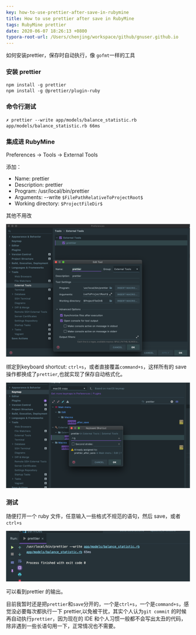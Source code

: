 ```yaml
---
key: how-to-use-prettier-after-save-in-rubymine
title: How to use prettier after save in RubyMine
tags: RubyMine prettier
date: 2020-06-07 18:26:13 +0800
typora-root-url: /Users/chenjing/workspace/github/gnuser.github.io
---
```


如何安装prettier，保存时自动执行，像 `gofmt`一样的工具

<!--more-->

### 安装 prettier

```shell
npm install -g prettier 
npm install -g @prettier/plugin-ruby
```

### 命令行测试

```shell
✗ prettier --write app/models/balance_statistic.rb
app/models/balance_statistic.rb 66ms
```

### 集成进 RubyMine

Preferences -> Tools -> External Tools

添加：

- Name: prettier
- Description: prettier
- Program: /usr/local/bin/prettier
- Arguments: --write `$FilePathRelativeToProjectRoot$`
- Working directory: `$ProjectFileDir$`

其他不用改

![image-20200607183232508](/../../../../../../../media/2020-06-07-how-to-use-prettier-after-save-in-rubymine/image-20200607183232508.png)

绑定到keyboard shortcut: `ctrl+s`，或者直接覆盖`command+s`，这样所有的 save 操作都换成了`prettier`,也就实现了保存自动格式化。

![image-20200607183559196](/../../../../../../../media/2020-06-07-how-to-use-prettier-after-save-in-rubymine/image-20200607183559196.png)

### 测试

随便打开一个 ruby 文件，任意输入一些格式不规范的语句，然后 save，或者`ctrl+s`

![image-20200607183730602](/../../../../../../../media/2020-06-07-how-to-use-prettier-after-save-in-rubymine/image-20200607183730602.png)

可以看到prettier 的输出。

目前我暂时还是把`prettier`和`save`分开的，一个是`ctrl+s`，一个是`command+s`，感觉没必要每次都执行一下 prettier,以免被干扰，其实个人认为`git commit` 的时候再自动执行`prettier`，因为现在的 IDE 和个人习惯一般都不会写出太丑的代码，除非遇到一些长语句用一下，正常情况也不需要。